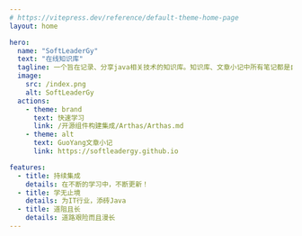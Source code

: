 ```yaml
---
# https://vitepress.dev/reference/default-theme-home-page
layout: home

hero:
  name: "SoftLeaderGy"
  text: "在线知识库"
  tagline: 一个旨在记录、分享java相关技术的知识库。知识库、文章小记中所有笔记都是自己学习、工作中所写，如有问题，请多多指教～
  image:
    src: /index.png
    alt: SoftLeaderGy
  actions:
    - theme: brand
      text: 快速学习
      link: /开源组件构建集成/Arthas/Arthas.md
    - theme: alt
      text: GuoYang文章小记
      link: https://softleadergy.github.io

features:
  - title: 持续集成
    details: 在不断的学习中，不断更新！
  - title: 学无止境
    details: 为IT行业，添砖Java
  - title: 道阻且长
    details: 道路艰险而且漫长
---
```



[//]: # (<script setup>)

[//]: # (import { VPTeamMembers } from 'vitepress/theme')

[//]: # (const members = [)

[//]: # (  {)

[//]: # (    avatar: 'https://www.github.com/yyx990803.png',)

[//]: # (    name: 'Evan You',)

[//]: # (    title: 'Creator',)

[//]: # (    links: [)

[//]: # (      { icon: 'github', link: 'https://github.com/SoftLeaderGy' },)

[//]: # (      { icon: 'twitter', link: 'https://twitter.com/youyuxi' })

[//]: # (    ])

[//]: # (  },)

[//]: # (  {)

[//]: # (    avatar: 'https://www.github.com/yyx990803.png',)

[//]: # (    name: 'Evan You',)

[//]: # (    title: 'Creator',)

[//]: # (    links: [)

[//]: # (      { icon: 'github', link: 'https://github.com/yyx990803' },)

[//]: # (      { icon: 'twitter', link: 'https://twitter.com/youyuxi' })

[//]: # (    ])

[//]: # (  },)

[//]: # ()
[//]: # (])

[//]: # (</script>)

[//]: # ()
[//]: # (# Our Team)

[//]: # ()
[//]: # (Say hello to our awesome team.)

[//]: # (<VPTeamMembers size="small" :members="members" />)
